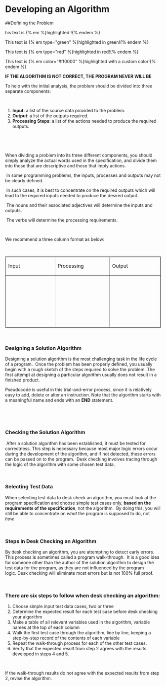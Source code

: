 # Developing an Algorithm

##Defining the Problem

his text is {% em %}highlighted !{% endem %}

This text is {% em type="green" %}highlighted in green!{% endem %}

This text is {% em type="red" %}highlighted in red!{% endem %}

This text is {% em color="#ff0000" %}highlighted with a custom color!{% endem %}

**IF THE ALGORITHM IS NOT CORRECT, THE PROGRAM NEVER WILL BE**

<p>To help with the initial analysis, the problem should be divided into three separate components:</p>
<p>&nbsp;</p>
<ol>
<li><strong>Input</strong>: a list of the source data provided to the problem.</li>
<li><strong>Output</strong>: a list of the outputs required.</li>
<li><strong>Processing Steps</strong>: a list of the actions needed to produce the required outputs.</li>
</ol>
<p>&nbsp;</p>
<p>&nbsp;</p>
<p>When dividing a problem into its three different components, you should simply analyze the actual words used in the specification, and divide them into those that are descriptive and those that imply actions.&nbsp;</p>
<p>&nbsp;In some programming problems, the inputs, processes and outputs may not be clearly defined.&nbsp;</p>
<p>&nbsp;In such cases, it is best to concentrate on the required outputs which will lead to the required inputs needed to produce the desired output.</p>
<p>&nbsp;The nouns and their associated adjectives will determine the inputs and outputs.</p>
<p>&nbsp;The verbs will determine the processing requirements.</p>
<p>&nbsp;</p>
<p>We recommend a three column format as below:</p>
<p>&nbsp;</p>
<table border="1">
<tbody>
<tr>
<td width="197">
<p>Input</p>
</td>
<td width="197">
<p>Processing</p>
</td>
<td width="197">
<p>Output</p>
</td>
</tr>
<tr>
<td width="197">
<p>&nbsp;</p>
<p>&nbsp;</p>
<p>&nbsp;</p>
<p>&nbsp;</p>
</td>
<td width="197">
<p>&nbsp;</p>
</td>
<td width="197">
<p>&nbsp;</p>
</td>
</tr>
</tbody>
</table>
<p>&nbsp;</p>
<h3>Designing a Solution Algorithm</h3>
<p>Designing a solution algorithm is the most challenging task in the life cycle of a program. &nbsp;Once the problem has been properly defined, you usually begin with a rough sketch of the steps required to solve the problem.&nbsp;The first attempt at designing a particular algorithm usually does not result in a finished product.&nbsp;</p>
<p>Pseudocode is useful in this trial-and-error process, since it is relatively easy to add, delete or alter an instruction.&nbsp;Note that the algorithm starts with a meaningful name and ends with an <strong>END</strong> statement.</p>
<p>&nbsp;</p>
<p>&nbsp;</p>
<h3>Checking the Solution Algorithm</h3>
<p>&nbsp;After a solution algorithm has been established, it must be tested for correctness.&nbsp;This step is necessary because most major logic errors occur during the development of the algorithm, and if not detected, these errors can be passed on to the program. &nbsp;Desk checking involves tracing through the logic of the algorithm with some chosen test data.&nbsp;</p>
<p>&nbsp;</p>
<h3>Selecting Test Data</h3>
<p>When selecting test data to desk check an algorithm, you must look at the program specification and choose simple test cases only, <strong>based on the requirements of the specification</strong>, not the algorithm. &nbsp;By doing this, you will still be able to concentrate on <em>what</em> the program is supposed to do, not <em>how.&nbsp;</em></p>
<p>&nbsp;</p>
<h3>Steps in Desk Checking an Algorithm</h3>
<p>By desk checking an algorithm, you are attempting to detect early errors. This process is sometimes called a program walk-through.&nbsp;&nbsp;It is a good idea for someone other than the author of the solution algorithm to design the test data for the program, as they are not influenced by the program logic.&nbsp;Desk checking will eliminate most errors but is not 100% full proof.</p>
<p>&nbsp;</p>
<h3>There are six steps to follow when desk checking an algorithm:</h3>
<ol>
<li>Choose simple input test data cases, two or three</li>
<li>Determine the expected result for each test case before desk checking your algorithm</li>
<li>Make a table of all relevant variables used in the algorithm, variable names at the top of each column</li>
<li>Walk the first test case through the algorithm, line by line, keeping a step-by-step record of the contents of each variable</li>
<li>Repeat the walk-through process for each of the other test cases.</li>
<li>Verify that the expected result from step 2 agrees with the results developed in steps 4 and 5.</li>
</ol>
<p>&nbsp;</p>
<p>If the walk-through results do not agree with the expected results from step 2, revise the algorithm.</p>
<p>&nbsp;</p>